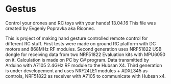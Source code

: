 # Gestus
Control your drones and RC toys with your hands!
13.04.16 This file was created by Evgeniy Popravka aka Riconec.

This is project of making hand gesture controlled remote control for different RC stuff.
First tests were made on ground RC platform with DC motors and 868MHz RF modules.
Second generation uses NRF51822 USB dongle for receiving data from two NRF51822 Evaluation kits with MPU6050 on it. Calculation is made on PC by C# program. Data transmitted by Arduino with A7105 2.4GHz RF module to the Hubsan X4.
Third generation is under developement and uses NRF24LE1 modules + ADXL345 as controls, NRF51822 as receiver with A7105 to communicate with Hubsan x4.
